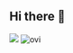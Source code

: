 ## Hi there 👋
<span>
<img src="https://github.r2v.ch/codewars?user=Aealius&top_languages=true&theme=light&stroke=%23191919"/>

<img src="https://github-readme-stats.vercel.app/api/top-langs?username=Aealius&show_icons=true&locale=en&layout=compact&theme=shadow_red" alt="ovi" display=/>

</span>

<!--
**Aealius/Aealius** is a ✨ _special_ ✨ repository because its `README.md` (this file) appears on your GitHub profile.

Here are some ideas to get you started:

- 🔭 I’m currently working on ...
- 🌱 I’m currently learning ...
- 👯 I’m looking to collaborate on ...
- 🤔 I’m looking for help with ...
- 💬 Ask me about ...
- 📫 How to reach me: ...
- 😄 Pronouns: ...
- ⚡ Fun fact: ...
-->
